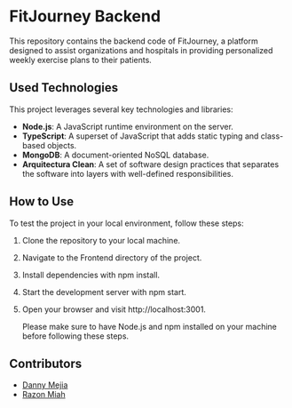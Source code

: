 # FitJourney Backend

This repository contains the backend code of FitJourney, a platform designed to assist organizations and hospitals in providing personalized weekly exercise plans to their patients.

## Used Technologies

This project leverages several key technologies and libraries:

- **Node.js**:  A JavaScript runtime environment on the server.
- **TypeScript**: A superset of JavaScript that adds static typing and class-based objects.
- **MongoDB**: A document-oriented NoSQL database.
- **Arquitectura Clean**: A set of software design practices that separates the software into layers with well-defined responsibilities.

## How to Use

To test the project in your local environment, follow these steps:

1. Clone the repository to your local machine.
2. Navigate to the Frontend directory of the project.
3. Install dependencies with npm install.
4. Start the development server with npm start.
5. Open your browser and visit http://localhost:3001.

   Please make sure to have Node.js and npm installed on your machine before following these steps.

## Contributors

- [Danny Mejia](https://github.com/xpan1c)
- [Razon Miah](https://github.com/razondpro)
